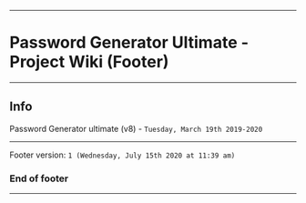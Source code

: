 
***

# Password Generator Ultimate - Project Wiki (Footer)

***

## Info

Password Generator ultimate (v8) - `Tuesday, March 19th 2019-2020`

***

Footer version: `1 (Wednesday, July 15th 2020 at 11:39 am)`

### End of footer

***
